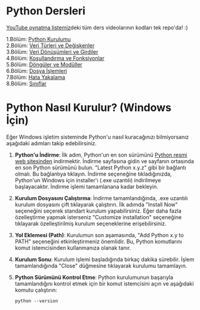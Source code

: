# Python Dersleri
[YouTube oynatma listemiz](https://www.youtube.com/playlist?list=PLi2glt6IPZ0UxXtsUj2h4CWuE8b-xobbG)deki tüm ders videolarının kodları tek repo'da! :)

1.Bölüm: [Python Kurulumu](https://www.youtube.com/watch?v=EGTltANA2hM)  
2.Bölüm: [Veri Türleri ve Değişkenler](https://www.youtube.com/watch?v=net3QeQqO1g)  
3.Bölüm: [Veri Dönüşümleri ve Girdiler](https://www.youtube.com/watch?v=5CP1KR7YOcA)  
4.Bölüm: [Koşullandırma ve Fonksiyonlar](https://www.youtube.com/watch?v=gUZ7K6XO0Rk)  
5.Bölüm: [Döngüler ve Modüller](https://www.youtube.com/watch?v=q9mF3PWz2h8)  
6.Bölüm: [Dosya İşlemleri](https://www.youtube.com/watch?v=UY_Zfq4_oKU)  
7.Bölüm: [Hata Yakalama](https://www.youtube.com/watch?v=N-og_lE0eFg)  
8.Bölüm: [Sınıflar](https://www.youtube.com/watch?v=OogXojwoCdc)  

# Python Nasıl Kurulur? (Windows İçin)

Eğer Windows işletim sisteminde Python'u nasıl kuracağınızı bilmiyorsanız aşağıdaki adımları takip edebilirsiniz.

1. **Python'u İndirme**: İlk adım, Python'un en son sürümünü [Python resmi web sitesinden](https://www.python.org/downloads/windows/) indirmektir. İndirme sayfasına gidin ve sayfanın ortasında en son Python sürümünü bulun. "Latest Python x.y.z" gibi bir bağlantı olmalı. Bu bağlantıya tıklayın. İndirme seçeneğine tıkladığınızda, Python'un Windows için installer'ı (.exe uzantılı) indirilmeye başlayacaktır. İndirme işlemi tamamlanana kadar bekleyin.

2. **Kurulum Dosyasını Çalıştırma**: İndirme tamamlandığında, .exe uzantılı kurulum dosyasını çift tıklayarak çalıştırın. İlk adımda "Install Now" seçeneğini seçerek standart kurulum yapabilirsiniz. Eğer daha fazla özelleştirme yapmak isterseniz "Customize installation" seçeneğine tıklayarak özelleştirilmiş kurulum seçeneklerine erişebilirsiniz.

3. **Yol Eklemesi (Path)**: Kurulumun son aşamasında, "Add Python x.y to PATH" seçeneğini etkinleştirmeniz önemlidir. Bu, Python komutlarını komut istemcisinden kullanmanıza olanak tanır.

4. **Kurulum Sonu**: Kurulum işlemi başladığında birkaç dakika sürebilir. İşlem tamamlandığında "Close" düğmesine tıklayarak kurulumu tamamlayın.

5. **Python Sürümünü Kontrol Etme**: Python kurulumunun başarıyla tamamlandığını kontrol etmek için bir komut istemcisini açın ve aşağıdaki komutu çalıştırın:

   ```shell
   python --version
